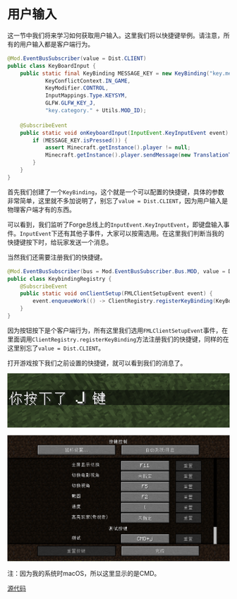 # 用户输入

这一节中我们将来学习如何获取用户输入。这里我们将以快捷键举例。请注意，所有的用户输入都是客户端行为。

```java
@Mod.EventBusSubscriber(value = Dist.CLIENT)
public class KeyBoardInput {
    public static final KeyBinding MESSAGE_KEY = new KeyBinding("key.message",
            KeyConflictContext.IN_GAME,
            KeyModifier.CONTROL,
            InputMappings.Type.KEYSYM,
            GLFW.GLFW_KEY_J,
            "key.category." + Utils.MOD_ID);

    @SubscribeEvent
    public static void onKeyboardInput(InputEvent.KeyInputEvent event) {
        if (MESSAGE_KEY.isPressed()) {
            assert Minecraft.getInstance().player != null;
            Minecraft.getInstance().player.sendMessage(new TranslationTextComponent("message." + Utils.MOD_ID + ".press"), Minecraft.getInstance().player.getUniqueID());
        }
    }
}
```

首先我们创建了一个`KeyBinding`，这个就是一个可以配置的快捷键，具体的参数非常简单，这里就不多加说明了，别忘了`value = Dist.CLIENT`，因为用户输入是物理客户端才有的东西。

可以看到，我们监听了Forge总线上的`InputEvent.KeyInputEvent`，即键盘输入事件。`InputEvent`下还有其他子事件，大家可以按需选用。在这里我们判断当我的快捷键按下时，给玩家发送一个消息。

当然我们还需要注册我们的快捷键。

```java
@Mod.EventBusSubscriber(bus = Mod.EventBusSubscriber.Bus.MOD, value = Dist.CLIENT)
public class KeybindingRegistry {
    @SubscribeEvent
    public static void onClientSetup(FMLClientSetupEvent event) {
        event.enqueueWork(() -> ClientRegistry.registerKeyBinding(KeyBoardInput.MESSAGE_KEY));
    }
}
```

因为按钮按下是个客户端行为，所有这里我们选用`FMLClientSetupEvent`事件，在里面调用`ClientRegistry.registerKeyBinding`方法注册我们的快捷键，同样的在这里别忘了`value = Dist.CLIENT`。

打开游戏按下我们之前设置的快捷键，就可以看到我们的消息了。

![image-20200929130319238](intro.assets/image-20200929130319238.png)

![image-20200929130502781](intro.assets/image-20200929130502781.png)

注：因为我的系统时macOS，所以这里显示的是CMD。

[源代码](https://github.com/FledgeXu/BosonSourceCode/tree/master/src/main/java/com/tutorial/boson/input)

